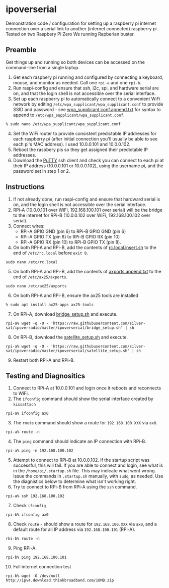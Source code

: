 # ipoverserial
Demonstration code / configuration for setting up a raspberry pi internet connection over a serial link to another (internet connected) raspberry pi. Tested on two Raspbery Pi Zero Ws running Rapberian buster. 

## Preamble
Get things up and running so both devices can be accessed on the command-line from a single laptop.
1. Get each raspbery pi running and configured by connecting a keyboard, mouse, and monitor as needed. Call one `rpi-a` and one `rpi-b`. 
2. Run raspi-config and ensure that ssh, i2c, spi, and hardware serial are on, and that the login shell is not accessible over the serial interface. 
3. Set up each raspberry pi to automatically connect to a convenient WiFi network by editing `/etc/wpa_supplicant/wpa_supplicant.conf` to provide SSID and password - see [wpa_supplicant.conf.append.txt](wpa_supplicant.conf.append.txt) for syntax to append to `/etc/wpa_supplicant/wpa_supplicant.conf`.
```
% sudo nano /etc/wpa_supplicant/wpa_supplicant.conf
```
4. Set the WiFi router to provide consistent predictable IP addresses for each raspberry pi (after initial connection you'll usually be able to see each pi's MAC address). I used 10.0.0.101 and 10.0.0.102. 
5. Reboot the raspbery pis so they get assigned their predictable IP addresses. 
6. Download the [PuTTY](https://www.chiark.greenend.org.uk/~sgtatham/putty/latest.html) ssh client and check you can connect to each pi at their IP address (10.0.0.101 or 10.0.0.102), using the username pi, and the password set in step 1 or 2. 

## Instructions
1. If not already done, run raspi-config and ensure that hardward serial is on, and the login shell is not accessible over the serial interface.
2. RPi-A (10.0.0.101 over WiFi, 192.168.100.101 over serial) will be the bridge to the internet for RPi-B (10.0.0.102 over WiFi, 192.168.100.102 over serial).
3. Connect wires:
   * RPi-A GPIO GND (pin 6) to RPi-B GPIO GND (pin 6)
   * RPi-A GPIO TX (pin 8) to RPi-B GPIO RX (pin 10)
   * RPi-A GPIO RX (pin 10) to RPi-B GPIO TX (pin 8). 
4. On both RPi-A and RPi-B, add the contents of [rc.local.insert.sh](rc.local.insert.sh) to the end of `/etc/rc.local` before `exit 0`.
```
sudo nano /etc/rc.local
```
5. On both RPi-A and RPi-B, add the contents of [axports.append.txt](axports.append.txt) to the end of `/etc/ax25/axports`.
```
sudo nano /etc/ax25/axports
```
6. On both RPi-A and RPi-B, ensure the ax25 tools are installed
```
% sudo apt install ax25-apps ax25-tools
```
7. On RPi-A, download [bridge_setup.sh](bridge_setup.sh) and execute. 
```
rpi-a% wget -q -O - 'https://raw.githubusercontent.com/silver-sat/ipoverradio/master/ipoverserial/bridge_setup.sh' | sh 
```
8. On RPi-B, download the [satellite_setup.sh](satellite_setup.sh) and execute.
```
rpi-a% wget -q -O - 'https://raw.githubusercontent.com/silver-sat/ipoverradio/master/ipoverserial/satellite_setup.sh' | sh 
```
9. Restart both RPi-A and RPi-B.

## Testing and Diagnositics

1. Connect to RPi-A at 10.0.0.101 and login once it reboots and reconnects to WiFi.
2. The `ifconfig` command should show the serial interface created by `kissattach`
```
rpi-a% ifconfig ax0
```
3. The `route` command should show a route for `192.168.100.XXX` via `ax0`.
```
rpi-a% route -n
```
4. The `ping` command should indicate an IP connection with RPi-B.
```
rpi-a% ping -n 192.168.100.102
```
5. Attempt to connect to RPi-B at 10.0.0.102. If the startup script was successful, this will fail. If you are able to connect and login, see what is in the `/home/pi/.startup.sh` file. This may indicate what went wrong. Issue the commands in `.startup.sh` manually, with `sudo`, as needed. Use the diagnistics below to determine what isn't working right.
6. Try to connect to RPi-B from RPi-A using the `ssh` command. 
```
rpi-a% ssh 192.168.100.102
```
7. Check `ifconfig`
```
rpi-b% ifconfig ax0
```
8. Check `route` - should show a route for `192.168.100.XXX` via `ax0`, and a default route for all IP address via `192.168.100.101` (RPi-A).
```
rbi-b% route -n 
```
9. Ping RPi-A.
```
rpi-b% ping 192.168.100.101
```
10. Full internet connection test
```
rpi-b% wget -O /dev/null http://ipv4.download.thinkbroadband.com/10MB.zip
```
